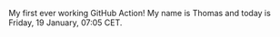 My first ever working GitHub Action!
My name is Thomas and today is Friday, 19 January, 07:05 CET. 
